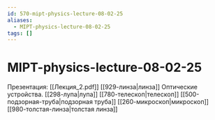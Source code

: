 ```yaml
---
id: 570-mipt-physics-lecture-08-02-25
aliases:
  - MIPT-physics-lecture-08-02-25
tags: []
---
```


# MIPT-physics-lecture-08-02-25
Презентация: [[Лекция_2.pdf]]
[[929-линза|линза]]
Оптические устройства.
[[298-лупа|лупа]]
[[780-телескоп|телескоп]]
[[500-подзорная-труба|подзорная труба]]
[[260-микроскоп|микроскоп]]
[[980-толстая-линза|толстая линза]]

